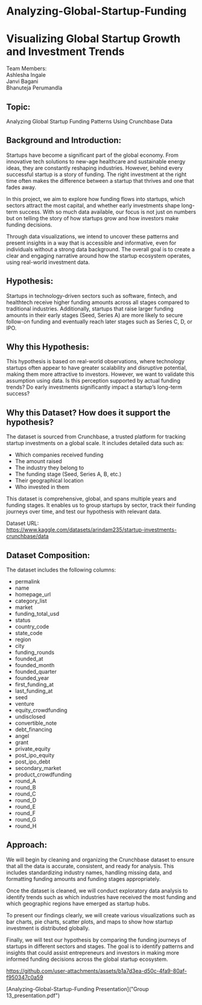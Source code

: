 # Analyzing-Global-Startup-Funding

# Visualizing Global Startup Growth and Investment Trends

Team Members:  
Ashlesha Ingale  
Janvi Bagani  
Bhanuteja Perumandla


## Topic:

Analyzing Global Startup Funding Patterns Using Crunchbase Data


## Background and Introduction:

Startups have become a significant part of the global economy. From innovative tech solutions to new-age healthcare and sustainable energy ideas, they are constantly reshaping industries. However, behind every successful startup is a story of funding. The right investment at the right time often makes the difference between a startup that thrives and one that fades away.

In this project, we aim to explore how funding flows into startups, which sectors attract the most capital, and whether early investments shape long-term success. With so much data available, our focus is not just on numbers but on telling the story of how startups grow and how investors make funding decisions.

Through data visualizations, we intend to uncover these patterns and present insights in a way that is accessible and informative, even for individuals without a strong data background. The overall goal is to create a clear and engaging narrative around how the startup ecosystem operates, using real-world investment data.


## Hypothesis:

Startups in technology-driven sectors such as software, fintech, and healthtech receive higher funding amounts across all stages compared to traditional industries. Additionally, startups that raise larger funding amounts in their early stages (Seed, Series A) are more likely to secure follow-on funding and eventually reach later stages such as Series C, D, or IPO.


## Why this Hypothesis:

This hypothesis is based on real-world observations, where technology startups often appear to have greater scalability and disruptive potential, making them more attractive to investors. However, we want to validate this assumption using data. Is this perception supported by actual funding trends? Do early investments significantly impact a startup’s long-term success?


## Why this Dataset? How does it support the hypothesis?

The dataset is sourced from Crunchbase, a trusted platform for tracking startup investments on a global scale. It includes detailed data such as:

- Which companies received funding  
- The amount raised  
- The industry they belong to  
- The funding stage (Seed, Series A, B, etc.)  
- Their geographical location  
- Who invested in them

This dataset is comprehensive, global, and spans multiple years and funding stages. It enables us to group startups by sector, track their funding journeys over time, and test our hypothesis with relevant data.

Dataset URL:  
https://www.kaggle.com/datasets/arindam235/startup-investments-crunchbase/data

## Dataset Composition:

The dataset includes the following columns:

- permalink  
- name  
- homepage_url  
- category_list  
- market  
- funding_total_usd  
- status  
- country_code  
- state_code  
- region  
- city  
- funding_rounds  
- founded_at  
- founded_month  
- founded_quarter  
- founded_year  
- first_funding_at  
- last_funding_at  
- seed  
- venture  
- equity_crowdfunding  
- undisclosed  
- convertible_note  
- debt_financing  
- angel  
- grant  
- private_equity  
- post_ipo_equity  
- post_ipo_debt  
- secondary_market  
- product_crowdfunding  
- round_A  
- round_B  
- round_C  
- round_D  
- round_E  
- round_F  
- round_G  
- round_H  

## Approach:

We will begin by cleaning and organizing the Crunchbase dataset to ensure that all the data is accurate, consistent, and ready for analysis. This includes standardizing industry names, handling missing data, and formatting funding amounts and funding stages appropriately.

Once the dataset is cleaned, we will conduct exploratory data analysis to identify trends such as which industries have received the most funding and which geographic regions have emerged as startup hubs.

To present our findings clearly, we will create various visualizations such as bar charts, pie charts, scatter plots, and maps to show how startup investment is distributed globally.

Finally, we will test our hypothesis by comparing the funding journeys of startups in different sectors and stages. The goal is to identify patterns and insights that could assist entrepreneurs and investors in making more informed funding decisions across the global startup ecosystem.

https://github.com/user-attachments/assets/b1a7d3ea-d50c-4fa9-80af-f950347c0a59

[Analyzing-Global-Startup-Funding Presentation]("Group 13_presentation.pdf")


